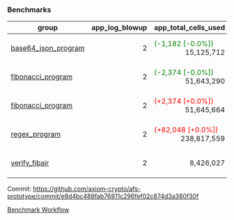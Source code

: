 ### Benchmarks
| group | app_log_blowup | app_total_cells_used | app_total_cycles | app_total_proof_time_ms | leaf_log_blowup | leaf_total_cells_used | leaf_total_cycles | leaf_total_proof_time_ms | instance | alloc |
|---|---|---|---|---|---|---|---|---|---|---|
| [ base64_json_program ](https://github.com/axiom-crypto/afs-prototype/blob/gh-pages/benchmarks-pr/909/individual/base64_json-2-2-64cpu-linux-arm64-mimalloc.md) | <div style='text-align: right'> 2 </div>  | <span style='color: green'>(-1,182 [-0.0%])</span><div style='text-align: right'> 15,125,712 </div>  | <div style='text-align: right'> 217,353 </div>  | <span style='color: green'>(-42.0 [-1.6%])</span><div style='text-align: right'> 2,595.0 </div>  | <div style='text-align: right'> - </div>  | <div style='text-align: right'> - </div>  | <div style='text-align: right'> - </div>  | <div style='text-align: right'> - </div>  | 64cpu-linux-arm64 | mimalloc |
| [ fibonacci_program ](https://github.com/axiom-crypto/afs-prototype/blob/gh-pages/benchmarks-pr/909/individual/fibonacci-2-2-64cpu-linux-arm64-mimalloc.md) | <div style='text-align: right'> 2 </div>  | <span style='color: green'>(-2,374 [-0.0%])</span><div style='text-align: right'> 51,643,290 </div>  | <div style='text-align: right'> 1,500,219 </div>  | <span style='color: green'>(-107.0 [-1.6%])</span><div style='text-align: right'> 6,546.0 </div>  | <div style='text-align: right'> - </div>  | <div style='text-align: right'> - </div>  | <div style='text-align: right'> - </div>  | <div style='text-align: right'> - </div>  | 64cpu-linux-arm64 | mimalloc |
| [ fibonacci_program ](https://github.com/axiom-crypto/afs-prototype/blob/gh-pages/benchmarks-pr/909/individual/fibonacci-2-2-64cpu-linux-x64-jemalloc.md) | <div style='text-align: right'> 2 </div>  | <span style='color: red'>(+2,374 [+0.0%])</span><div style='text-align: right'> 51,645,664 </div>  | <div style='text-align: right'> 1,500,219 </div>  | <span style='color: green'>(-173.0 [-2.5%])</span><div style='text-align: right'> 6,782.0 </div>  | <div style='text-align: right'> - </div>  | <div style='text-align: right'> - </div>  | <div style='text-align: right'> - </div>  | <div style='text-align: right'> - </div>  | 64cpu-linux-x64 | jemalloc |
| [ regex_program ](https://github.com/axiom-crypto/afs-prototype/blob/gh-pages/benchmarks-pr/909/individual/regex-2-2-64cpu-linux-arm64-mimalloc.md) | <div style='text-align: right'> 2 </div>  | <span style='color: red'>(+82,048 [+0.0%])</span><div style='text-align: right'> 238,817,559 </div>  | <div style='text-align: right'> 4,181,198 </div>  | <span style='color: red'>(+197.0 [+0.7%])</span><div style='text-align: right'> 27,352.0 </div>  | <div style='text-align: right'> - </div>  | <div style='text-align: right'> - </div>  | <div style='text-align: right'> - </div>  | <div style='text-align: right'> - </div>  | 64cpu-linux-arm64 | mimalloc |
| [ verify_fibair ](https://github.com/axiom-crypto/afs-prototype/blob/gh-pages/benchmarks-pr/909/individual/verify_fibair-2-2-64cpu-linux-arm64-mimalloc.md) | <div style='text-align: right'> 2 </div>  | <div style='text-align: right'> 8,426,027 </div>  | <div style='text-align: right'> 198,524 </div>  | <span style='color: green'>(-3.0 [-0.2%])</span><div style='text-align: right'> 1,604.0 </div>  | <div style='text-align: right'> - </div>  | <div style='text-align: right'> - </div>  | <div style='text-align: right'> - </div>  | <div style='text-align: right'> - </div>  | 64cpu-linux-arm64 | mimalloc |


Commit: https://github.com/axiom-crypto/afs-prototype/commit/e8d4bc488fab76811c296fef02c874d3a380f30f

[Benchmark Workflow](https://github.com/axiom-crypto/afs-prototype/actions/runs/12126006248)
